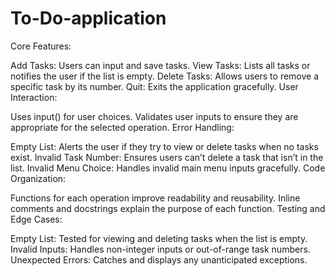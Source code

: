 # To-Do-application 
Core Features:

Add Tasks: Users can input and save tasks.
View Tasks: Lists all tasks or notifies the user if the list is empty.
Delete Tasks: Allows users to remove a specific task by its number.
Quit: Exits the application gracefully.
User Interaction:

Uses input() for user choices.
Validates user inputs to ensure they are appropriate for the selected operation.
Error Handling:

Empty List: Alerts the user if they try to view or delete tasks when no tasks exist.
Invalid Task Number: Ensures users can’t delete a task that isn’t in the list.
Invalid Menu Choice: Handles invalid main menu inputs gracefully.
Code Organization:

Functions for each operation improve readability and reusability.
Inline comments and docstrings explain the purpose of each function.
Testing and Edge Cases:

Empty List: Tested for viewing and deleting tasks when the list is empty.
Invalid Inputs: Handles non-integer inputs or out-of-range task numbers.
Unexpected Errors: Catches and displays any unanticipated exceptions. 

